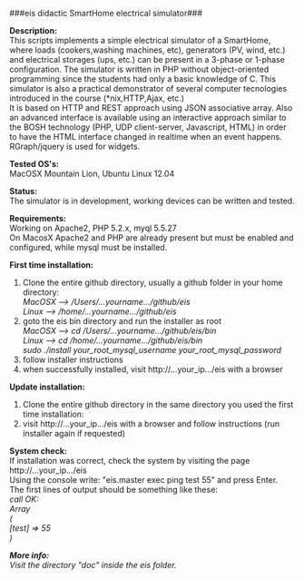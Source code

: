 ###eis didactic SmartHome electrical simulator###

<b>Description:</b><br>
This scripts implements a simple electrical simulator of a SmartHome, where loads (cookers,washing machines, etc),
generators (PV, wind, etc.) and electrical storages (ups, etc.) can be present in a 3-phase or 1-phase configuration.
The simulator is written in PHP without object-oriented programming since the students had only a basic knowledge of C.
This simulator is also a practical demonstrator of several computer tecnologies introduced in the course (*nix,HTTP,Ajax, etc.)
<br>
It is based on HTTP and REST approach using JSON associative array. Also an advanced interface is available using
an interactive approach similar to the BOSH technology (PHP, UDP client-server, Javascript, HTML) in order to have
the HTML interface changed in realtime when an event happens. RGraph/jquery is used for widgets.

<b>Tested OS's:</b><br>
MacOSX Mountain Lion, Ubuntu Linux 12.04<br>

<b>Status:</b><br>
The simulator is in development, working devices can be written and tested.<br>

<b>Requirements:</b><br>
Working on Apache2, PHP 5.2.x, myql 5.5.27<br>
On MacosX Apache2 and PHP are already present but must be enabled and configured, while mysql must be installed.

<b>First time installation:</b><br>
1) Clone the entire github directory, usually a github folder in your home directory:<br>
	<i>MacOSX  -->  /Users/...yourname.../github/eis</i><br>
	<i>Linux   -->  /home/...yourname.../github/eis</i><br>
2) goto the eis bin directory and run the installer as root<br>
	<i>MacOSX  -->  cd /Users/...yourname.../github/eis/bin</i><br>
	<i>Linux   -->  cd /home/...yourname.../github/eis/bin</i><br>
	<i>sudo ./install  your_root_mysql_username  your_root_mysql_password</i><br>
3) follow installer instructions<br>
4) when successfully installed, visit http://...your_ip.../eis with a browser

<b>Update installation:</b><br>
1) Clone the entire github directory in the same directory you used the first time installation:<br>
2) visit http://...your_ip.../eis with a browser and follow instructions (run installer again if requested)

<b>System check:</b><br>
If installation was correct, check the system by visiting the page http://...your_ip.../eis<br>
Using the console write: "eis.master exec ping test 55" and press Enter.<br>
The first lines of output should be something like these:<br>
	<i>call OK:<br>
Array<br>
(<br>
    [test] => 55<br>
)<br>

<b>More info:</b><br>
Visit the directory "doc" inside the eis folder.<br>

